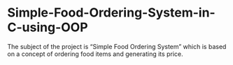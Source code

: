 # Simple-Food-Ordering-System-in-C-using-OOP
The subject of the project is “Simple Food Ordering System” which is based on a concept of ordering food items and generating its price. 
